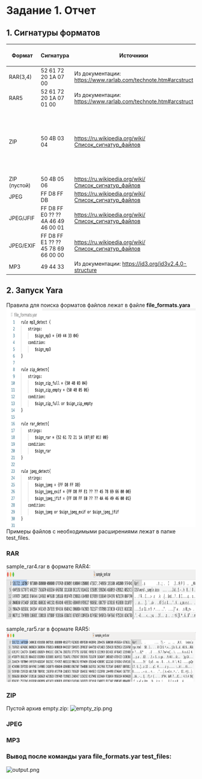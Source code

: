 # Задание 1. Отчет

## 1. Сигнатуры форматов
| Формат | Сигнатура  | Источники | Форматы с такой же сигнатурой
|------------|------------|------------|------------|
| RAR(3,4) | 52 61 72 20 1A 07 00 | Из документации: https://www.rarlab.com/technote.htm#arcstruct  | |
| RAR5 | 52 61 72 20 1A 07 01 00 | Из документации: https://www.rarlab.com/technote.htm#arcstruct  | |
| ZIP  | 50 4B 03 04 | https://ru.wikipedia.org/wiki/Список_сигнатур_файлов |formats based on zip: JAR, ODF, OOXML (jar, odt, ods, odp, docx, xlsx, pptx, vsdx, apk, aar) |
| ZIP (пустой) | 50 4B 05 06 | https://ru.wikipedia.org/wiki/Список_сигнатур_файлов | |
| JPEG  | FF D8 FF DB | https://ru.wikipedia.org/wiki/Список_сигнатур_файлов | |
| JPEG/JFIF  |FF D8 FF E0 ?? ?? 4A 46 49 46 00 01| https://ru.wikipedia.org/wiki/Список_сигнатур_файлов | |
| JPEG/EXIF  |FF D8 FF E1 ?? ?? 45 78 69 66 00 00| https://ru.wikipedia.org/wiki/Список_сигнатур_файлов | |
| MP3  | 49 44 33 | Из документации: https://id3.org/id3v2.4.0-structure  | |

## 2. Запуск Yara
Правила для поиска форматов файлов лежат в файле **file_formats.yara**
<img width="784" height="581" alt="file_formats" src="file_formats.png" />
Примеры файлов с необходимыми расширениями лежат в папке test_files.

### RAR
sample_rar4.rar в формате RAR4:
<img width="1387" height="132" alt="rar4" src="rar4.png" />

sample_rar5.rar в формате RAR5:
<img width="1387" height="132" alt="rar4" src="rar5.png" />

### ZIP
Пустой архив empty.zip:
<img width="1377" height="140" alt="empty_zip.png" />



### JPEG



### MP3



### Вывод после команды yara file_formats.yar test_files:
<img width="579" height="150" alt="output.png" />

